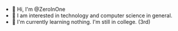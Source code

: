 - 👋 Hi, I'm @ZeroInOne
- 👀 I am interested in technology and computer science in general.
- 🌱 I'm currently learning nothing. I'm still in college. (3rd)
